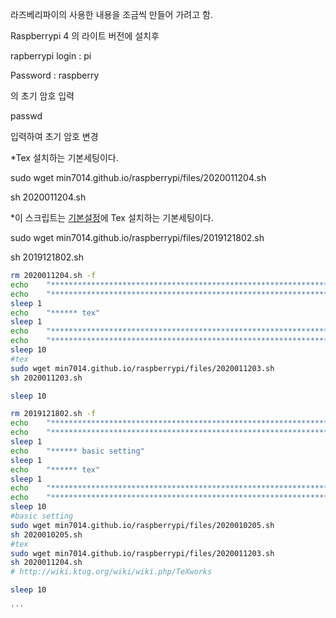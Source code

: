 라즈베리파이의 사용한 내용을 조금씩 만들어 가려고 함.

Raspberrypi 4 의 라이트 버전에 설치후

rapberrypi login : pi

Password : raspberry

의 초기 암호 입력

passwd

입력하여 초기 암호 변경

*Tex 설치하는 기본세팅이다.

sudo wget min7014.github.io/raspberrypi/files/2020011204.sh

sh 2020011204.sh



*이 스크립트는 [기본설정](./2020010204.md)에 Tex 설치하는 기본세팅이다.

sudo wget min7014.github.io/raspberrypi/files/2019121802.sh

sh 2019121802.sh



```bash
rm 2020011204.sh -f
echo    "*******************************************************************************"
echo    "*******************************************************************************" 
sleep 1 
echo    "****** tex"   
sleep 1 
echo    "*******************************************************************************"
echo    "*******************************************************************************"
sleep 10
#tex
sudo wget min7014.github.io/raspberrypi/files/2020011203.sh 
sh 2020011203.sh 

sleep 10


```

```bash
rm 2019121802.sh -f
echo    "*******************************************************************************"
echo    "*******************************************************************************" 
sleep 1 
echo    "****** basic setting"  
sleep 1 
echo    "****** tex"   
sleep 1 
echo    "*******************************************************************************"
echo    "*******************************************************************************"
sleep 10
#basic setting
sudo wget min7014.github.io/raspberrypi/files/2020010205.sh 
sh 2020010205.sh 
#tex
sudo wget min7014.github.io/raspberrypi/files/2020011203.sh 
sh 2020011204.sh 
# http://wiki.ktug.org/wiki/wiki.php/TeXworks

sleep 10 

'''

